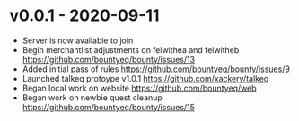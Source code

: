 # v0.0.1 - 2020-09-11
- Server is now available to join
- Begin merchantlist adjustments on felwithea and felwitheb https://github.com/bountyeq/bounty/issues/13
- Added initial pass of rules https://github.com/bountyeq/bounty/issues/9
- Launched talkeq protoype v1.0.1 https://github.com/xackery/talkeq
- Began local work on website https://github.com/bountyeq/web
- Began work on newbie quest cleanup https://github.com/bountyeq/bounty/issues/15
